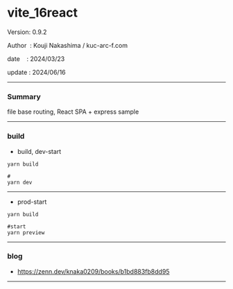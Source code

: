 ﻿# vite_16react

 Version: 0.9.2

 Author  : Kouji Nakashima / kuc-arc-f.com

 date    : 2024/03/23 

 update  : 2024/06/16   

***
### Summary

file base routing, React SPA + express sample  

***
### build

* build, dev-start

```
yarn build

#
yarn dev
```

***
* prod-start

```
yarn build

#start
yarn preview
```

***
### blog 

* https://zenn.dev/knaka0209/books/b1bd883fb8dd95

***

